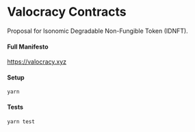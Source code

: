 # Valocracy Contracts
Proposal for Isonomic Degradable Non-Fungible Token (IDNFT).

#### Full Manifesto
https://valocracy.xyz

#### Setup
```
yarn 
```

#### Tests
```
yarn test
```